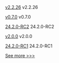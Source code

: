 
[v2.2.26](https://github.com/hyperledger/fabric-sdk-java/releases/tag/v2.2.26) v2.2.26

[v0.7.0](https://github.com/hyperledger/firefly-helm-charts/releases/tag/v0.7.0) v0.7.0

[24.2.0-RC2](https://github.com/hyperledger/besu/releases/tag/24.2.0-RC2) 24.2.0-RC2

[v2.0.0](https://github.com/hyperledger/aries-framework-kotlin/releases/tag/v2.0.0) v2.0.0

[24.2.0-RC1](https://github.com/hyperledger/besu/releases/tag/24.2.0-RC1) 24.2.0-RC1


[See more >>>](https://start-here.hyperledger.org/releases)
